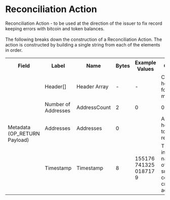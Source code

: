 
<html>
    <head>
        <link rel="stylesheet" href="css/style.css">
        <H1>Reconciliation Action</H1>
        <p>
        Reconciliation Action -  to be used at the direction of the issuer to fix record keeping errors with bitcoin and token balances.<br><br>
        The following breaks down the construction of a Reconciliation Action. The action is constructed by building a single string from each of the elements in order.
        </p>
    </head>
    <div class="ritz grid-container" dir="ltr">
        <body>
            <table class="waffle" cellspacing="0" cellpadding="0" table-layout=fixed width=100%>
                 <tr style='height:19px;'>
                    <th style="width:6%" class="s0">Field</th>
                       <th style="width:9%" class="s1">Label</th>
                    <th style="width:9%" class="s1">Name</th>
                    <th style="width:2%" class="s1">Bytes</th>
                    <th style="width:29%" class="s1">Example Values</th>
                    <th style="width:26%" class="s1">Comments</th>
                    <th style="width:5%" class="s1">Data Type</th>
                    <th style="width:14%" class="s2">Amendment Restrictions</th>
                </tr>
                <tr>
                    <td class="s5" rowspan="4">Metadata (OP_RETURN Payload)</td>
                    <td class="e6">Header[]</td>
                    <td class="e6">Header Array</td>
                    <td class="e6">-</td>
                    <td class="e6">-</td>
                    <td class="e6">Common header data for all messages</td>
                    <td class="e6">Header</td>
                    <td class="e7"></td>
                </tr>
                    <tr>
                    <td class="e10">Number of Addresses</td>
                    <td class="e10">AddressCount</td>
                    <td class="e10">2</td>
                    <td class="e10" style="word-break:break-all">0</td>
                    <td class="e10">0 - 65,535</td>
                    <td class="e10">uint16</td>
                    <td class="e11"></td>
                </tr>                <tr>
                    <td class="e10">Addresses</td>
                    <td class="e10">Addresses</td>
                    <td class="e10">0</td>
                    <td class="e10" style="word-break:break-all"></td>
                    <td class="e10">Addresses holding tokens to be reconciled.</td>
                    <td class="e10">Address[]</td>
                    <td class="e11"></td>
                </tr>                <tr>
                    <td class="e10">Timestamp</td>
                    <td class="e10">Timestamp</td>
                    <td class="e10">8</td>
                    <td class="e10" style="word-break:break-all">1551767413250187179</td>
                    <td class="e10">Timestamp in nanoseconds of when the smart contract created the action.</td>
                    <td class="e10">timestamp</td>
                    <td class="e11">Cannot be changed by issuer, operator. Smart contract controls.</td>
                </tr>
            </table>
        </body>
    </div>
</html>